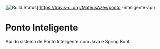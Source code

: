 [![Build Status](https://travis-ci.org/MateusAzev/ponto-inteligente-api.svg?branch=master)](https://travis-ci.org/MateusAzev/ponto
-inteligente-api)
# Ponto Inteligente
Api do sistema de Ponto Inteligente com Java e Spring Boot